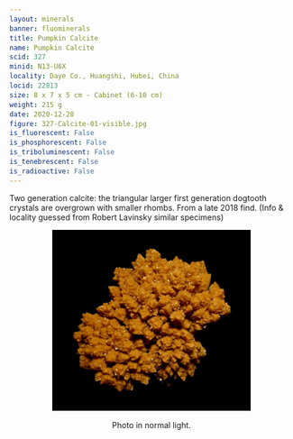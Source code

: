 ```yaml
---
layout: minerals
banner: fluominerals
title: Pumpkin Calcite
name: Pumpkin Calcite
scid: 327
minid: N13-U6X
locality: Daye Co., Huangshi, Hubei, China
locid: 22813
size: 8 x 7 x 5 cm - Cabinet (6-10 cm)
weight: 215 g
date: 2020-12-28
figure: 327-Calcite-01-visible.jpg
is_fluorescent: False
is_phosphorescent: False
is_triboluminescent: False
is_tenebrescent: False
is_radioactive: False
---
```

Two generation calcite: the triangular larger first generation dogtooth crystals are overgrown with smaller rhombs.
From a late 2018 find. (Info & locality guessed from Robert Lavinsky similar specimens)

<figure style='text-align:center;margin:0 auto;width:100%'><img width='70%' src='/img/minerals/327-Calcite-01-visible.jpg'><figcaption style='padding:1em 0 2em'>Photo in normal light.</figcaption></figure>
